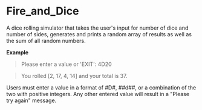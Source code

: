 # Fire_and_Dice
A dice rolling simulator that takes the user's input for number of dice and number of sides, generates and prints a random array of results as well as the sum of all random numbers.

**Example**
>Please enter a value or 'EXIT': 4D20

>You rolled [2, 17, 4, 14] and your total is 37.

Users must enter a value in a format of #D#, ##d##, or a combination of the two with positive integers. Any other entered value will result in a "Please try again" message.
